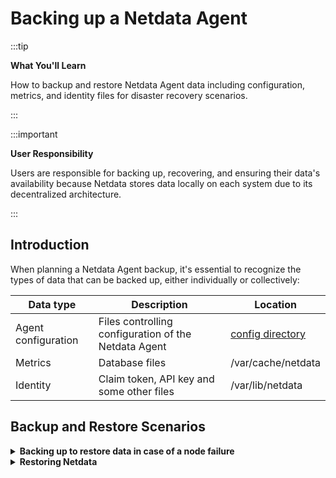 # Backing up a Netdata Agent

:::tip

**What You'll Learn**

How to backup and restore Netdata Agent data including configuration, metrics, and identity files for disaster recovery scenarios.

:::

:::important

**User Responsibility**

Users are responsible for backing up, recovering, and ensuring their data's availability because Netdata stores data locally on each system due to its decentralized architecture.

:::

## Introduction

When planning a Netdata Agent backup, it's essential to recognize the types of data that can be backed up, either individually or collectively:

| Data type           | Description                                          | Location                                                        |
|---------------------|------------------------------------------------------|-----------------------------------------------------------------|
| Agent configuration | Files controlling configuration of the Netdata Agent | [config directory](/docs/netdata-agent/configuration/README.md) |
| Metrics             | Database files                                       | /var/cache/netdata                                              |
| Identity            | Claim token, API key and some other files            | /var/lib/netdata                                                |

## Backup and Restore Scenarios

<details>
<summary><strong>Backing up to restore data in case of a node failure</strong></summary><br/>

In this standard scenario, you're backing up your Netdata Agent in case of a node failure or data corruption so that the metrics and the configuration can be recovered. The purpose is not to backup/restore the application itself.

### Backup Process

```mermaid
graph TB
    Start("**Start Backup Process**")
    
    Verify("**Verify Directory Paths**<br/><br/>Check that paths contain<br/>expected information<br/><br/>/etc/netdata/<br/>/var/cache/netdata<br/>/var/lib/netdata")
    
    Stop("**Stop Netdata Agent**<br/><br/>Recommended for<br/>Metrics/database files")
    
    Backup("**Create Backup Archive**<br/><br/>tar -cvpzf netdata_backup.tar.gz<br/>/etc/netdata/ /var/cache/netdata<br/>/var/lib/netdata")
    
    Restart("**Restart Netdata Agent**<br/><br/>Resume monitoring")
    
    Start --> Verify
    Verify --> Stop
    Stop --> Backup
    Backup --> Restart
    
    %% Style definitions
    classDef startEnd fill:#f9f9f9,stroke:#000000,stroke-width:3px,color:#000000,font-size:16px
    classDef process fill:#ffeb3b,stroke:#000000,stroke-width:3px,color:#000000,font-size:16px
    classDef complete fill:#4caf50,stroke:#000000,stroke-width:3px,color:#000000,font-size:16px
    
    %% Apply styles
    class Start startEnd
    class Verify,Stop,Backup process
    class Restart complete
```

1. **Verify directory paths**

   Verify that the directory paths in the table above contain the information you expect.

   :::note

   **Path Variations**

   The specific paths may vary depending on installation method, Operating System, and whether it is a Docker/Kubernetes deployment.

   :::

2. **Stop the Netdata Agent**

   It is recommended that you [stop the Netdata Agent](/docs/netdata-agent/start-stop-restart.md) when backing up the Metrics/database files. Backing up the Agent configuration and Identity folders is straightforward as they shouldn't be changing very frequently.

3. **Create backup archive**

   Using a backup tool such as `tar` you will need to run the backup as _root_ or as the _netdata_ user to access all the files in the directories.

   ```bash
   sudo tar -cvpzf netdata_backup.tar.gz /etc/netdata/ /var/cache/netdata /var/lib/netdata
   ```

   Stopping the Netdata Agent is typically necessary to back up the database files of the Netdata Agent.

### Minimizing Service Interruption

If you want to minimize the gap in metrics caused by stopping the Netdata Agent, consider implementing a backup job or script that follows this sequence:

- Backup the Agent configuration Identity directories
- Stop the Netdata service
- Backup up the database files
- Restart the Netdata Agent.

<br/>
</details>

<details>
<summary><strong>Restoring Netdata</strong></summary><br/>

### Restoration Process

1. **Prepare for restoration**

   Ensure that the Netdata Agent is installed and is [stopped](/docs/netdata-agent/start-stop-restart.md)

   If you plan to deploy the Agent and restore a backup on top of it, then you might find it helpful to use the [`--dont-start-it`](/packaging/installer/methods/kickstart.md#other-options) option upon installation.

   ```bash
   wget -O /tmp/netdata-kickstart.sh https://get.netdata.cloud/kickstart.sh && sh /tmp/netdata-kickstart.sh --dont-start-it
   ```

   :::warning

   **Database File Restoration**

   If you are going to restore the database files, then you should first ensure that the Metrics directory is empty.

   ```bash
   sudo rm -Rf /var/cache/netdata
   ```

   :::

2. **Restore from backup archive**

    ```bash
    sudo tar -xvpzf /path/to/netdata_backup.tar.gz -C /
    ```

3. **Start the Netdata Agent**

   [Start the Netdata Agent](/docs/netdata-agent/start-stop-restart.md)

<br/>
</details>

